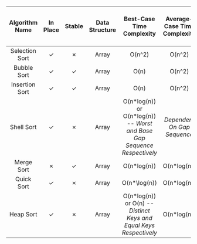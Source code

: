 | Algorithm Name | In Place |  Stable | Data Structure |                          Best-Case Time Complexity                         | Average-Case Time Complexity |                        Worst-Case Time Complexity                       | Worst-Case Space Complexity (Auxiliary) | Comments |
|:--------------:|:--------:|:-------:|:--------------:|:--------------------------------------------------------------------------:|:----------------------------:|:-----------------------------------------------------------------------:|:---------------------------------------:|----------|
| Selection Sort |  &check; | &cross; |      Array     |                                   O(n^2)                                   |            O(n^2)            |                                  O(n^2)                                 |                   O(1)                  |          |
|   Bubble Sort  |  &check; | &check; |      Array     |                                    O(n)                                    |            O(n^2)            |                                  O(n^2)                                 |                   O(1)                  |          |
| Insertion Sort |  &check; | &check; |      Array     |                                    O(n)                                    |            O(n^2)            |                                  O(n^2)                                 |                   O(1)                  |          |
|   Shell Sort   |  &check; | &cross; |      Array     | O(n\*log(n)) or O(n\*log(n)) -- *Worst and Base Gap Sequence Respectively* |  *Dependent On Gap Sequence* | O(n^2) or O(n\*log^2(n)) -- *Worst and Best Gap Sequence Respectively*  |                   O(1)                  |          |
|   Merge Sort   |  &cross; | &check; |      Array     |                                O(n\*log(n))                                |         O(n\*log(n))         |                               O(n\*log(n))                              |                   O(n)                  |          |
|   Quick Sort   |  &check; | &cross; |      Array     |                                O(n*\log(n))                                |         O(n\*log(n))         |                                  O(n^2)                                 |                   O(1)                  |          |
|    Heap Sort   |  &check; | &cross; |      Array     |     O(n\*log(n)) or O(n) -- *Distinct Keys and Equal Keys Respectively*    |         O(n\*log(n))         |                               O(n\*log(n))                              |                   O(1)                  |          |